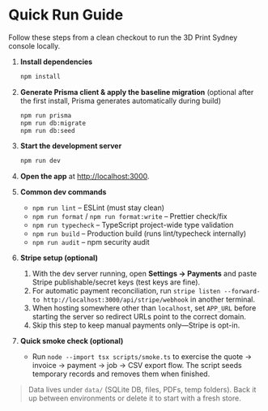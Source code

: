 # Quick Run Guide

Follow these steps from a clean checkout to run the 3D Print Sydney console locally.

1. **Install dependencies**

   ```bash
   npm install
   ```

2. **Generate Prisma client & apply the baseline migration** (optional after the first install, Prisma generates automatically during build)

   ```bash
   npm run prisma
   npm run db:migrate
   npm run db:seed
   ```

3. **Start the development server**

   ```bash
   npm run dev
   ```

4. **Open the app** at [http://localhost:3000](http://localhost:3000).

5. **Common dev commands**
   - `npm run lint` – ESLint (must stay clean)
   - `npm run format` / `npm run format:write` – Prettier check/fix
   - `npm run typecheck` – TypeScript project-wide type validation
   - `npm run build` – Production build (runs lint/typecheck internally)
   - `npm run audit` – npm security audit

6. **Stripe setup (optional)**
   1. With the dev server running, open **Settings → Payments** and paste Stripe publishable/secret keys (test keys are fine).
   2. For automatic payment reconciliation, run `stripe listen --forward-to http://localhost:3000/api/stripe/webhook` in another terminal.
   3. When hosting somewhere other than `localhost`, set `APP_URL` before starting the server so redirect URLs point to the correct domain.
   4. Skip this step to keep manual payments only—Stripe is opt-in.

7. **Quick smoke check (optional)**
   - Run `node --import tsx scripts/smoke.ts` to exercise the quote → invoice → payment → job → CSV export flow. The script seeds temporary records and removes them when finished.

> Data lives under `data/` (SQLite DB, files, PDFs, temp folders). Back it up between environments or delete it to start with a fresh store.
